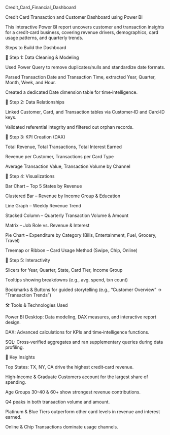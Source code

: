 Credit_Card_Financial_Dashboard

Credit Card Transaction and Customer Dashboard using Power BI

This interactive Power BI report uncovers customer and transaction insights for a credit‑card business, covering revenue drivers, demographics, card usage patterns, and quarterly trends.

Steps to Build the Dashboard

🔹 Step 1: Data Cleaning & Modeling

Used Power Query to remove duplicates/nulls and standardize date formats.

Parsed Transaction Date and Transaction Time, extracted Year, Quarter, Month, Week, and Hour.

Created a dedicated Date dimension table for time‑intelligence.

🔹 Step 2: Data Relationships

Linked Customer, Card, and Transaction tables via Customer‑ID and Card‑ID keys.

Validated referential integrity and filtered out orphan records.

🔹 Step 3: KPI Creation (DAX)

Total Revenue, Total Transactions, Total Interest Earned

Revenue per Customer, Transactions per Card Type

Average Transaction Value, Transaction Volume by Channel

🔹 Step 4: Visualizations

Bar Chart – Top 5 States by Revenue

Clustered Bar – Revenue by Income Group & Education

Line Graph – Weekly Revenue Trend

Stacked Column – Quarterly Transaction Volume & Amount

Matrix – Job Role vs. Revenue & Interest

Pie Chart – Expenditure by Category (Bills, Entertainment, Fuel, Grocery, Travel)

Treemap or Ribbon – Card Usage Method (Swipe, Chip, Online)

🔹 Step 5: Interactivity 

Slicers for Year, Quarter, State, Card Tier, Income Group

Tooltips showing breakdowns (e.g., avg. spend, txn count)

Bookmarks & Buttons for guided storytelling (e.g., “Customer Overview” → “Transaction Trends”)

🛠 Tools & Technologies Used

Power BI Desktop: Data modeling, DAX measures, and interactive report design.

DAX: Advanced calculations for KPIs and time‑intelligence functions.

SQL: Cross‑verified aggregates and ran supplementary queries during data profiling.


🎯 Key Insights

Top States: TX, NY, CA drive the highest credit‑card revenue.

High‑Income & Graduate Customers account for the largest share of spending.

Age Groups 30–40 & 60+ show strongest revenue contributions.

Q4 peaks in both transaction volume and amount.

Platinum & Blue Tiers outperform other card levels in revenue and interest earned.

Online & Chip Transactions dominate usage channels.
